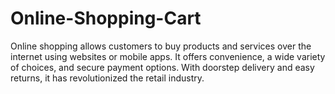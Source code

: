 # Online-Shopping-Cart
Online shopping allows customers to buy products and services over the internet using websites or mobile apps. It offers convenience, a wide variety of choices, and secure payment options. With doorstep delivery and easy returns, it has revolutionized the retail industry.
